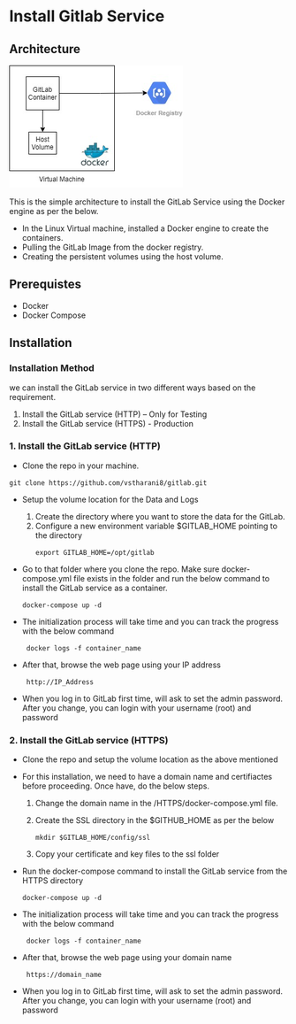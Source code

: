 # **Install Gitlab Service**

## **Architecture**

![diagram](./images/Architecture.jpg)

This is the simple architecture to install the GitLab Service using the Docker engine as per the below.
  * In the Linux Virtual machine, installed a Docker engine to create the containers. 
  * Pulling the GitLab Image from the docker registry. 
  * Creating the persistent volumes using the host volume. 


## **Prerequistes**

* Docker
* Docker Compose

## **Installation**

### **Installation Method**

we can install the GitLab service in two different ways based on the requirement.
1.	Install the GitLab service (HTTP) – Only for Testing
2.	Install the GitLab service (HTTPS) - Production

### 1. Install the GitLab service (HTTP) 


* Clone the repo in your machine.

```
git clone https://github.com/vstharani8/gitlab.git
```
* Setup the volume location for the Data and Logs

  1. Create the directory where you want to store the data for the GitLab.
  2. Configure a new environment variable $GITLAB_HOME pointing to the directory
      ```
      export GITLAB_HOME=/opt/gitlab
      ```
* Go to that folder where you clone the repo. Make sure docker-compose.yml file exists in the folder and run the below command to install the GitLab service as a container.
    ```
    docker-compose up -d
    ```
* The initialization process will take time and you can track the progress with the below command
    ```
     docker logs -f container_name
    ```
* After that, browse the web page using your IP address
    ```
     http://IP_Address
    ```
* When you log in to GitLab first time, will ask to set the admin password. After you change, you can login with your username (root) and password

### 2. Install the GitLab service (HTTPS)

* Clone the repo and setup the volume location as the above mentioned

* For this installation, we need to have a domain name and certifiactes before proceeding. Once have, do the below steps.

    1.	Change the domain name in the /HTTPS/docker-compose.yml file.
    2.	Create the SSL directory in the $GITHUB_HOME as per the below

        ```
        mkdir $GITLAB_HOME/config/ssl
        ```
    3.  Copy your certificate and key files to the ssl folder

* Run the docker-compose command to install the GitLab service from the HTTPS directory
    ```
    docker-compose up -d
    ```
*  The initialization process will take time and you can track the progress with the below command
    ```
     docker logs -f container_name
    ```
* After that, browse the web page using your domain name
    ```
     https://domain_name
    ```
* When you log in to GitLab first time, will ask to set the admin password. After you change, you can login with your username (root) and password